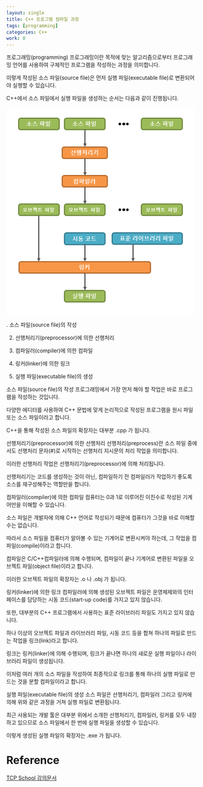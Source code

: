 ```yaml
---
layout: single
title: C++ 프로그램 컴파일 과정
tags: [programming]
categories: C++
work: 0
---
```

프로그래밍(programming)
프로그래밍이란 목적에 맞는 알고리즘으로부터 프로그래밍 언어를 사용하여 구체적인 프로그램을 작성하는 과정을 의미합니다.

이렇게 작성된 소스 파일(source file)은 먼저 실행 파일(executable file)로 변환되어야 실행할 수 있습니다.

 

C++에서 소스 파일에서 실행 파일을 생성하는 순서는 다음과 같이 진행됩니다.

![img.png](img.png)


. 소스 파일(source file)의 작성

2. 선행처리기(preprocessor)에 의한 선행처리

3. 컴파일러(compiler)에 의한 컴파일

4. 링커(linker)에 의한 링크

5. 실행 파일(executable file)의 생성

소스 파일(source file)의 작성
프로그래밍에서 가장 먼저 해야 할 작업은 바로 프로그램을 작성하는 것입니다.

다양한 에디터를 사용하여 C++ 문법에 맞게 논리적으로 작성된 프로그램을 원시 파일 또는 소스 파일이라고 합니다.

C++을 통해 작성된 소스 파일의 확장자는 대부분 .cpp 가 됩니다.

선행처리기(preprocessor)에 의한 선행처리
선행처리(preprocess)란 소스 파일 중에서도 선행처리 문자(#)로 시작하는 선행처리 지시문의 처리 작업을 의미합니다.

이러한 선행처리 작업은 선행처리기(preprocessor)에 의해 처리됩니다.

선행처리기는 코드를 생성하는 것이 아닌, 컴파일하기 전 컴파일러가 작업하기 좋도록 소스를 재구성해주는 역할만을 합니다.

컴파일러(compiler)에 의한 컴파일
컴퓨터는 0과 1로 이루어진 이진수로 작성된 기계어만을 이해할 수 있습니다.

소스 파일은 개발자에 의해 C++ 언어로 작성되기 때문에 컴퓨터가 그것을 바로 이해할 수는 없습니다.

따라서 소스 파일을 컴퓨터가 알아볼 수 있는 기계어로 변환시켜야 하는데, 그 작업을 컴파일(compile)이라고 합니다.

 

컴파일은 C/C++컴파일러에 의해 수행되며, 컴파일이 끝나 기계어로 변환된 파일을 오브젝트 파일(object file)이라고 합니다.

이러한 오브젝트 파일의 확장자는 .o 나 .obj 가 됩니다.

링커(linker)에 의한 링크
컴파일러에 의해 생성된 오브젝트 파일은 운영체제와의 인터페이스를 담당하는 시동 코드(start-up code)를 가지고 있지 않습니다.

또한, 대부분의 C++ 프로그램에서 사용하는 표준 라이브러리 파일도 가지고 있지 않습니다.

하나 이상의 오브젝트 파일과 라이브러리 파일, 시동 코드 등을 합쳐 하나의 파일로 만드는 작업을 링크(link)라고 합니다.

 

링크는 링커(linker)에 의해 수행되며, 링크가 끝나면 하나의 새로운 실행 파일이나 라이브러리 파일이 생성됩니다.

이처럼 여러 개의 소스 파일을 작성하여 최종적으로 링크를 통해 하나의 실행 파일로 만드는 것을 분할 컴파일이라고 합니다.

실행 파일(executable file)의 생성
소스 파일은 선행처리기, 컴파일러 그리고 링커에 의해 위와 같은 과정을 거쳐 실행 파일로 변환됩니다.

최근 사용되는 개발 툴은 대부분 위에서 소개한 선행처리기, 컴파일러, 링커를 모두 내장하고 있으므로 소스 파일에서 한 번에 실행 파일을 생성할 수 있습니다.

이렇게 생성된 실행 파일의 확장자는 .exe 가 됩니다.
# Reference 

[TCP School 강의문서](http://www.tcpschool.com/cpp/cpp_intro_programming)  
